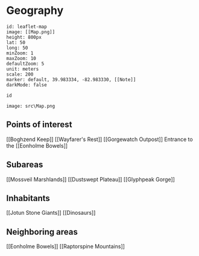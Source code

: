 # Geography
```leaflet 
id: leaflet-map 
image: [[Map.png]] 
height: 800px 
lat: 50 
long: 50 
minZoom: 1
maxZoom: 10 
defaultZoom: 5 
unit: meters 
scale: 200
marker: default, 39.983334, -82.983330, [[Note]] 
darkMode: false 
```
```leaflet
id
```
```leaflet
image: src\Map.png
```
## Points of interest
[[Boghzend Keep]]
[[Wayfarer's Rest]]
[[Gorgewatch Outpost]]
Entrance to the [[Eonholme Bowels]]
## Subareas
[[Mossveil Marshlands]]
[[Dustswept Plateau]]
[[Glyphpeak Gorge]]
## Inhabitants
[[Jotun Stone Giants]]
[[Dinosaurs]]
## Neighboring areas
[[Eonholme Bowels]]
[[Raptorspine Mountains]]
